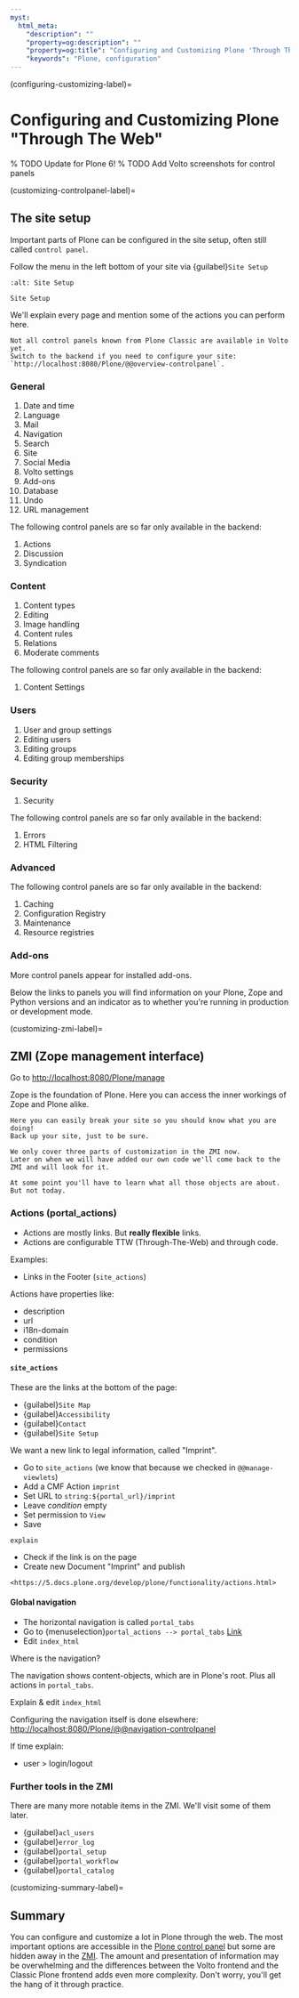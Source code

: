 ```yaml
---
myst:
  html_meta:
    "description": ""
    "property=og:description": ""
    "property=og:title": "Configuring and Customizing Plone 'Through The Web'"
    "keywords": "Plone, configuration"
---
```


(configuring-customizing-label)=

# Configuring and Customizing Plone "Through The Web"

% TODO Update for Plone 6!
% TODO Add Volto screenshots for control panels

(customizing-controlpanel-label)=

## The site setup

Important parts of Plone can be configured in the site setup, often still called `control panel`.

Follow the menu in the left bottom of your site via {guilabel}`Site Setup`

```{figure} _static/features_control_panel.png
:alt: Site Setup

Site Setup
```

We'll explain every page and mention some of the actions you can perform here.

```{note}
Not all control panels known from Plone Classic are available in Volto yet.
Switch to the backend if you need to configure your site: `http://localhost:8080/Plone/@@overview-controlpanel`.
```

### General

1. Date and time
1. Language
1. Mail
1. Navigation
1. Search
1. Site
1. Social Media
1. Volto settings
1. Add-ons
1. Database
1. Undo
1. URL management

The following control panels are so far only available in the backend:

1. Actions
1. Discussion
1. Syndication

### Content

1. Content types
1. Editing
1. Image handling
1. Content rules
1. Relations
1. Moderate comments

The following control panels are so far only available in the backend:

1. Content Settings

### Users

1. User and group settings
1. Editing users
1. Editing groups
1. Editing group memberships

### Security

1. Security

The following control panels are so far only available in the backend:

1. Errors
1. HTML Filtering

### Advanced

The following control panels are so far only available in the backend:

1. Caching
1. Configuration Registry
1. Maintenance
1. Resource registries

### Add-ons

More control panels appear for installed add-ons.

Below the links to panels you will find information on your Plone, Zope and Python versions and an indicator as to whether you're running in production or development mode.


(customizing-zmi-label)=

## ZMI (Zope management interface)

Go to <http://localhost:8080/Plone/manage>

Zope is the foundation of Plone. Here you can access the inner workings of Zope and Plone alike.

```{warning}
Here you can easily break your site so you should know what you are doing!
Back up your site, just to be sure.
```

```{only} not presentation
We only cover three parts of customization in the ZMI now.
Later on when we will have added our own code we'll come back to the ZMI and will look for it.

At some point you'll have to learn what all those objects are about. But not today.
```

### Actions (portal_actions)

- Actions are mostly links. But **really flexible** links.
- Actions are configurable TTW (Through-The-Web) and through code.

Examples:

- Links in the Footer (`site_actions`)

Actions have properties like:

- description
- url
- i18n-domain
- condition
- permissions

#### `site_actions`

These are the links at the bottom of the page:

- {guilabel}`Site Map`
- {guilabel}`Accessibility`
- {guilabel}`Contact`
- {guilabel}`Site Setup`

We want a new link to legal information, called "Imprint".

- Go to `site_actions` (we know that because we checked in `@@manage-viewlets`)
- Add a CMF Action `imprint`
- Set URL to `string:${portal_url}/imprint`
- Leave *condition* empty
- Set permission to `View`
- Save

```{only} not presentation
explain
```

- Check if the link is on the page
- Create new Document "Imprint" and publish

```{seealso}
<https://5.docs.plone.org/develop/plone/functionality/actions.html>
```

#### Global navigation

- The horizontal navigation is called `portal_tabs`
- Go to {menuselection}`portal_actions --> portal_tabs` [Link](http://localhost:8080/Plone/portal_actions/portal_tabs/manage_main)
- Edit `index_html`

Where is the navigation?

The navigation shows content-objects, which are in Plone's root. Plus all actions in `portal_tabs`.

Explain & edit `index_html`

Configuring the navigation itself is done elsewhere: <http://localhost:8080/Plone/@@navigation-controlpanel>

If time explain:

- user > login/logout


### Further tools in the ZMI

There are many more notable items in the ZMI. We'll visit some of them later.

- {guilabel}`acl_users`
- {guilabel}`error_log`
- {guilabel}`portal_setup`
- {guilabel}`portal_workflow`
- {guilabel}`portal_catalog`

(customizing-summary-label)=

## Summary

You can configure and customize a lot in Plone through the web.
The most important options are accessible in the [Plone control panel](http://localhost:3000/controlpanel) but some are hidden away in the [ZMI](http://localhost:8080/Plone/manage).
The amount and presentation of information may be overwhelming and the differences between the Volto frontend and the Classic Plone frontend adds even more complexity.
Don't worry, you'll get the hang of it through practice.
